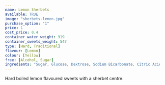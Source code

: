 ```yaml
---
name: Lemon Sherbets
available: TRUE
image: "sherbets-lemon.jpg"
purchase_option: "1"
price: 1
cost_price: 0.4
container_water_weight: 919
container_sweets_weight: 547
type: [Hard, Traditional]
flavour: [Lemon]
colour: [Yellow]
free: [Alcohol, Sugar]
ingredients: "Sugar, Glucose, Dextrose, Sodium Bicarbonate, Citric Acid, Flavour, Colour: E104; Calcium Stearate"
---
```

Hard boiled lemon flavoured sweets with a sherbet centre.